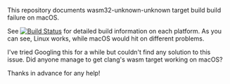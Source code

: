 This repository documents wasm32-unknown-unknown target build build failure on macOS.

See [![Build Status](https://travis-ci.org/xxuejie/mac-wasm-clang-bug.svg?branch=master)](https://travis-ci.org/xxuejie/mac-wasm-clang-bug) for detailed build information on each platform. As you can see, Linux works, while macOS would hit on different problems.

I've tried Googling this for a while but couldn't find any solution to this issue. Did anyone manage to get clang's wasm target working on macOS?

Thanks in advance for any help!
